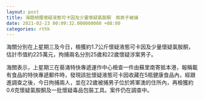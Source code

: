 ```yaml
---
layout: post
title: 海關檢獲懷疑液態可卡因及少量懷疑氯胺酮　兩男子被捕
date: 2021-02-23 00:09:32.000000000 +08:00
categories: rthk
---
```


海關分別在上星期三及今日，檢獲約1.7公斤懷疑液態可卡因及少量懷疑氯胺酮，估計市值約225萬元，拘捕兩名分別25歲和22歲懷疑涉案男子。

海關表示，上星期三在葵涌特快專遞運作中心檢查一件由蘇里南寄抵本港，報稱載有食品的特快專遞郵件時，發現該批懷疑液態可卡因收藏在5瓶健康食品內，經跟進調查之後，今日拘捕兩人，並在22歲被捕男子位於將軍澳的住所內，再檢獲約0.6克懷疑氯胺酮及一批懷疑毒品包裝工具。案件仍在調查中。
